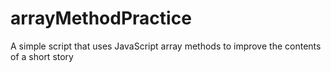 # arrayMethodPractice
A simple script that uses JavaScript array methods to improve the contents of a short story
